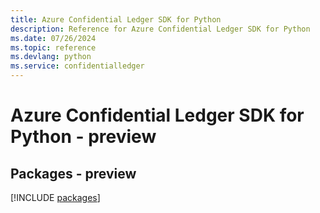 ```yaml
---
title: Azure Confidential Ledger SDK for Python
description: Reference for Azure Confidential Ledger SDK for Python
ms.date: 07/26/2024
ms.topic: reference
ms.devlang: python
ms.service: confidentialledger
---
```

# Azure Confidential Ledger SDK for Python - preview
## Packages - preview
[!INCLUDE [packages](confidential-ledger-index.md)]